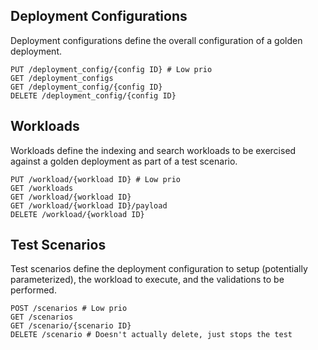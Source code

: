 ## Deployment Configurations

Deployment configurations define the overall configuration
of a golden deployment.

```
PUT /deployment_config/{config ID} # Low prio
GET /deployment_configs
GET /deployment_config/{config ID}
DELETE /deployment_config/{config ID}
```

## Workloads

Workloads define the indexing and search workloads to be
exercised against a golden deployment as part of a test
scenario.

```
PUT /workload/{workload ID} # Low prio
GET /workloads
GET /workload/{workload ID}
GET /workload/{workload ID}/payload
DELETE /workload/{workload ID}
```

## Test Scenarios

Test scenarios define the deployment configuration to
setup (potentially parameterized), the workload to
execute, and the validations to be performed.

```
POST /scenarios # Low prio
GET /scenarios
GET /scenario/{scenario ID}
DELETE /scenario # Doesn't actually delete, just stops the test
```

